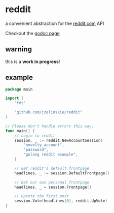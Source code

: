# reddit
a convenient abstraction for the [reddit.com](http://reddit.com) API

Checkout the [godoc page](http://godoc.org/github.com/jzelinskie/reddit)

## warning

this is a **work in progress**!

## example

```Go
package main

import (
	"fmt"

	"github.com/jzelinskie/reddit"
)

// Please don't handle errors this way.
func main() {
	// Login to reddit
	session, _ := reddit.NewAccountSession(
		"novelty_account",
		"password",
		"golang reddit example",
	)

	// Get reddit's default frontpage
	headlines, _ := session.DefaultFrontpage()

	// Get our own personal frontpage
	headlines, _ = session.Frontpage()

	// Upvote the first post
	session.Vote(headlines[0], reddit.UpVote)
}
```
